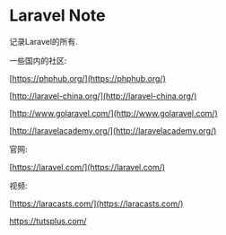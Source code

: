 # Laravel Note

记录Laravel的所有.

一些国内的社区:

[https://phphub.org/](https://phphub.org/)

[http://laravel-china.org/](http://laravel-china.org/)

[http://www.golaravel.com/](http://www.golaravel.com/)

[http://laravelacademy.org/](http://laravelacademy.org/)

官网:

[https://laravel.com/](https://laravel.com/)

视频:

[https://laracasts.com/](https://laracasts.com/)

https://tutsplus.com/

